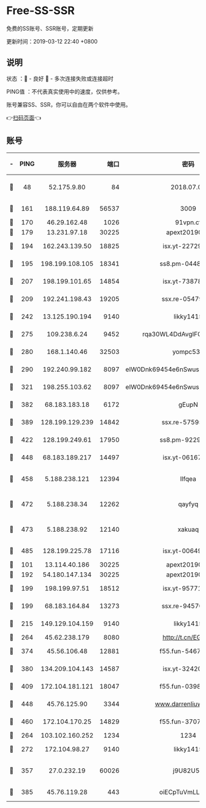 # Free-SS-SSR

免费的SS账号、SSR账号，定期更新

更新时间：2019-03-12 22:40 +0800

## 说明

状态     ：🙂 - 良好 🙁 - 多次连接失败或连接超时

PING值   ：不代表真实使用中的速度，仅供参考。

账号兼容SS、SSR，你可以自由在两个软件中使用。

👉[扫码页面](https://liesauer.github.io/Free-SS-SSR/)👈

## 账号

|-|PING|服务器|端口|密码|加密方式|区域|
|:----:|:----:|:-----:|-----:|:----:|:----:|:----:|
|🙂|48|52.175.9.80|84|2018.07.07|chacha20-ietf-poly1305|HK|
|🙂|161|188.119.64.89|56537|3009|aes-256-cfb|RU|
|🙂|170|46.29.162.48|1026|91vpn.cf|rc4-md5|RU|
|🙂|179|13.231.97.18|30225|apext2019006|chacha20|JP|
|🙂|194|162.243.139.50|18825|isx.yt-22729980|aes-256-cfb|US|
|🙂|195|198.199.108.105|18341|ss8.pm-04487647|aes-256-cfb|US|
|🙂|207|198.199.101.65|14854|isx.yt-73878638|aes-256-cfb|US|
|🙂|209|192.241.198.43|19205|ssx.re-05479677|aes-256-cfb|US|
|🙂|242|13.125.190.194|9140|likky1415|aes-256-cfb|KR|
|🙂|275|109.238.6.24|9452|rqa30WL4DdAvgIFG6Fs3znzTa|aes-256-cfb|FR|
|🙂|280|168.1.140.46|32503|yompc535|aes-256-cfb|AU|
|🙂|290|192.240.99.182|8097|eIW0Dnk69454e6nSwuspv9DmS201tQ0D|aes-256-cfb|US|
|🙂|321|198.255.103.62|8097|eIW0Dnk69454e6nSwuspv9DmS201tQ0D|aes-256-cfb|US|
|🙂|382|68.183.183.18|6172|gEupN|aes-256-cfb|SG|
|🙂|389|128.199.129.239|14842|ssx.re-57595800|aes-256-cfb|SG|
|🙂|422|128.199.249.61|17950|ss8.pm-92296749|aes-256-cfb|SG|
|🙂|448|68.183.189.217|14497|isx.yt-06167002|aes-256-cfb|SG|
|🙂|458|5.188.238.121|12394|llfqea|chacha20-ietf-poly1305|BR|
|🙂|472|5.188.238.34|12262|qayfyq|chacha20-ietf-poly1305|BR|
|🙂|473|5.188.238.92|12140|xakuaq|chacha20-ietf-poly1305|BR|
|🙂|485|128.199.225.78|17116|isx.yt-00649324|aes-256-cfb|SG|
|🙂|101|13.114.40.186|30225|apext2019006|chacha20|JP|
|🙂|192|54.180.147.134|30225|apext2019006|chacha20|KR|
|🙂|199|198.199.97.51|18512|isx.yt-95771540|aes-256-cfb|US|
|🙂|199|68.183.164.84|13273|ssx.re-94570018|aes-256-cfb|US|
|🙂|215|149.129.104.159|9140|likky1415|aes-256-cfb|HK|
|🙂|264|45.62.238.179|8080|http://t.cn/EGJIyrl|rc4-md5|CA|
|🙂|374|45.56.106.48|12881|f55.fun-54673265|aes-256-cfb|US|
|🙂|380|134.209.104.143|14587|isx.yt-32420603|aes-256-cfb|SG|
|🙂|409|172.104.181.121|18047|f55.fun-03984569|aes-256-cfb|SG|
|🙂|448|45.76.125.90|3344|www.darrenliuwei.com|aes-256-cfb|AU|
|🙂|460|172.104.170.25|14829|f55.fun-37079700|aes-256-cfb|SG|
|🙁|264|103.102.160.252|1234|1234|rc4-md5|JP|
|🙁|272|172.104.98.27|9140|likky1415|aes-256-cfb|JP|
|🙁|357|27.0.232.19|60026|j9U82U53|xchacha20-ietf-poly1305|HK|
|🙁|385|45.76.119.28|443|oiECpTuVmLLxk4Ts|aes-256-cfb|AU|
